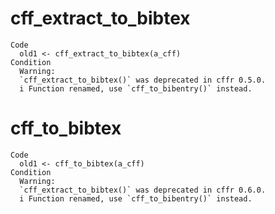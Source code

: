 # cff_extract_to_bibtex

    Code
      old1 <- cff_extract_to_bibtex(a_cff)
    Condition
      Warning:
      `cff_extract_to_bibtex()` was deprecated in cffr 0.5.0.
      i Function renamed, use `cff_to_bibentry()` instead.

# cff_to_bibtex

    Code
      old1 <- cff_to_bibtex(a_cff)
    Condition
      Warning:
      `cff_extract_to_bibtex()` was deprecated in cffr 0.6.0.
      i Function renamed, use `cff_to_bibentry()` instead.

